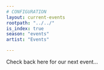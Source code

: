 ```yaml
---
# CONFIGURATION
layout: current-events
rootpath: "../../"
is_index: true
season: "events"
artist: "Events"

---
```

Check back here for our next event…
